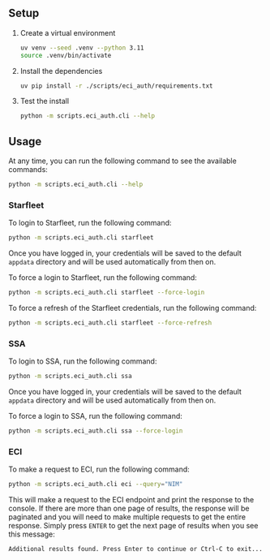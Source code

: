 
## Setup

1. Create a virtual environment

   ```bash
   uv venv --seed .venv --python 3.11
   source .venv/bin/activate
   ```

2. Install the dependencies

   ```bash
   uv pip install -r ./scripts/eci_auth/requirements.txt
   ```

3. Test the install

   ```bash
   python -m scripts.eci_auth.cli --help
   ```

## Usage

At any time, you can run the following command to see the available commands:

```bash
python -m scripts.eci_auth.cli --help
```

### Starfleet

To login to Starfleet, run the following command:

```bash
python -m scripts.eci_auth.cli starfleet
```

Once you have logged in, your credentials will be saved to the default `appdata` directory and will be used automatically from then on.

To force a login to Starfleet, run the following command:
```bash
python -m scripts.eci_auth.cli starfleet --force-login
```

To force a refresh of the Starfleet credentials, run the following command:
```bash
python -m scripts.eci_auth.cli starfleet --force-refresh
```

### SSA

To login to SSA, run the following command:

```bash
python -m scripts.eci_auth.cli ssa
```

Once you have logged in, your credentials will be saved to the default `appdata` directory and will be used automatically from then on.

To force a login to SSA, run the following command:
```bash
python -m scripts.eci_auth.cli ssa --force-login
```

### ECI

To make a request to ECI, run the following command:

```bash
python -m scripts.eci_auth.cli eci --query="NIM"
```

This will make a request to the ECI endpoint and print the response to the console. If there are more than one page of results, the response will be paginated and you will need to make multiple requests to get the entire response. Simply press `ENTER` to get the next page of results when you see this message:

```
Additional results found. Press Enter to continue or Ctrl-C to exit...
```
